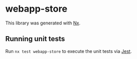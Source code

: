 # webapp-store

This library was generated with [Nx](https://nx.dev).

## Running unit tests

Run `nx test webapp-store` to execute the unit tests via [Jest](https://jestjs.io).

